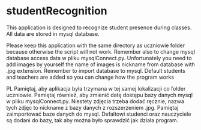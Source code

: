 # studentRecognition
This application is designed to recognize student presence during classes. All data are stored in mysql database.

Please keep this application with the same directory as uczniowie folder because otherwise the script will not work. Remember also to change mysql database access data w pliku mysqlConnect.py. Unfortunately you need to add images by yourself the name of images is nickname from database with .jpg extension.
Remember to import database to mysql. 
Default students and teachers are added so you can change how the program works

PL
Pamiętaj, aby aplikacja była trzymana w tej samej lokalizacji co folder uczniowie. Pamiętaj również, aby zmienić datę dostępu bazy danych mysql w pliku mysqlConnect.py. Niestety zdjęcia trzeba dodać ręcznie, nazwa tych zdjęc to nickname z bazy danych z rozszerzeniem .jpg. Pamiętaj zaimportować baze danych do mysql.
Defaltowi studenci oraz nauczyciele są dodani do bazy, tak aby można było sprawdzić jak działa program.
